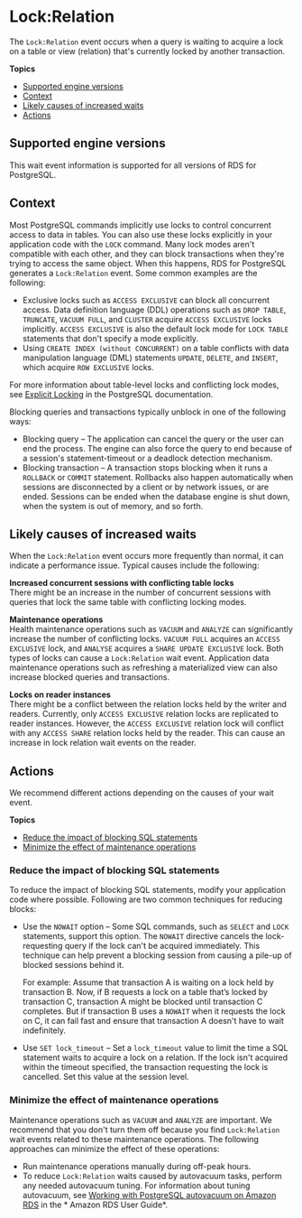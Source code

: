 # Lock:Relation<a name="wait-event.lockrelation"></a>

The `Lock:Relation` event occurs when a query is waiting to acquire a lock on a table or view \(relation\) that's currently locked by another transaction\.

**Topics**
+ [Supported engine versions](#wait-event.lockrelation.context.supported)
+ [Context](#wait-event.lockrelation.context)
+ [Likely causes of increased waits](#wait-event.lockrelation.causes)
+ [Actions](#wait-event.lockrelation.actions)

## Supported engine versions<a name="wait-event.lockrelation.context.supported"></a>

This wait event information is supported for all versions of RDS for PostgreSQL\.

## Context<a name="wait-event.lockrelation.context"></a>

Most PostgreSQL commands implicitly use locks to control concurrent access to data in tables\. You can also use these locks explicitly in your application code with the `LOCK` command\. Many lock modes aren't compatible with each other, and they can block transactions when they're trying to access the same object\. When this happens, RDS for PostgreSQL generates a `Lock:Relation` event\. Some common examples are the following:
+ Exclusive locks such as `ACCESS EXCLUSIVE` can block all concurrent access\. Data definition language \(DDL\) operations such as `DROP TABLE`, `TRUNCATE`, `VACUUM FULL`, and `CLUSTER` acquire `ACCESS EXCLUSIVE` locks implicitly\. `ACCESS EXCLUSIVE` is also the default lock mode for `LOCK TABLE` statements that don't specify a mode explicitly\.
+ Using `CREATE INDEX (without CONCURRENT)` on a table conflicts with data manipulation language \(DML\) statements `UPDATE`, `DELETE`, and `INSERT`, which acquire `ROW EXCLUSIVE` locks\.

For more information about table\-level locks and conflicting lock modes, see [Explicit Locking](https://www.postgresql.org/docs/13/explicit-locking.html) in the PostgreSQL documentation\.

Blocking queries and transactions typically unblock in one of the following ways:
+ Blocking query – The application can cancel the query or the user can end the process\. The engine can also force the query to end because of a session's statement\-timeout or a deadlock detection mechanism\.
+ Blocking transaction – A transaction stops blocking when it runs a `ROLLBACK` or `COMMIT` statement\. Rollbacks also happen automatically when sessions are disconnected by a client or by network issues, or are ended\. Sessions can be ended when the database engine is shut down, when the system is out of memory, and so forth\.

## Likely causes of increased waits<a name="wait-event.lockrelation.causes"></a>

When the `Lock:Relation` event occurs more frequently than normal, it can indicate a performance issue\. Typical causes include the following:

**Increased concurrent sessions with conflicting table locks**  
There might be an increase in the number of concurrent sessions with queries that lock the same table with conflicting locking modes\.

**Maintenance operations**  
Health maintenance operations such as `VACUUM` and `ANALYZE` can significantly increase the number of conflicting locks\. `VACUUM FULL` acquires an `ACCESS EXCLUSIVE` lock, and `ANALYSE` acquires a `SHARE UPDATE EXCLUSIVE` lock\. Both types of locks can cause a `Lock:Relation` wait event\. Application data maintenance operations such as refreshing a materialized view can also increase blocked queries and transactions\.

**Locks on reader instances**  
There might be a conflict between the relation locks held by the writer and readers\. Currently, only `ACCESS EXCLUSIVE` relation locks are replicated to reader instances\. However, the `ACCESS EXCLUSIVE` relation lock will conflict with any `ACCESS SHARE` relation locks held by the reader\. This can cause an increase in lock relation wait events on the reader\. 

## Actions<a name="wait-event.lockrelation.actions"></a>

We recommend different actions depending on the causes of your wait event\.

**Topics**
+ [Reduce the impact of blocking SQL statements](#wait-event.lockrelation.actions.reduce-blocks)
+ [Minimize the effect of maintenance operations](#wait-event.lockrelation.actions.maintenance)

### Reduce the impact of blocking SQL statements<a name="wait-event.lockrelation.actions.reduce-blocks"></a>

To reduce the impact of blocking SQL statements, modify your application code where possible\. Following are two common techniques for reducing blocks:
+ Use the `NOWAIT` option – Some SQL commands, such as `SELECT` and `LOCK` statements, support this option\. The `NOWAIT` directive cancels the lock\-requesting query if the lock can't be acquired immediately\. This technique can help prevent a blocking session from causing a pile\-up of blocked sessions behind it\.

  For example: Assume that transaction A is waiting on a lock held by  transaction B\. Now, if B requests a lock on a table that’s locked by transaction C, transaction A might be blocked until transaction C completes\. But if transaction B uses a `NOWAIT` when it requests the lock on C, it can fail fast and ensure that transaction A doesn't have to wait indefinitely\.
+ Use `SET lock_timeout` – Set a `lock_timeout` value to limit the time a SQL statement waits to acquire a lock on a relation\. If the lock isn't acquired within the timeout specified, the transaction requesting the lock is cancelled\. Set this value at the session level\.

### Minimize the effect of maintenance operations<a name="wait-event.lockrelation.actions.maintenance"></a>

Maintenance operations such as `VACUUM` and `ANALYZE` are important\. We recommend that you don't turn them off because you find `Lock:Relation` wait events related to these maintenance operations\. The following approaches can minimize the effect of these operations:
+ Run maintenance operations manually during off\-peak hours\.
+ To reduce `Lock:Relation` waits caused by autovacuum tasks, perform any needed autovacuum tuning\. For information about tuning autovacuum, see [ Working with PostgreSQL autovacuum on Amazon RDS](https://docs.aws.amazon.com/AmazonRDS/latest/UserGuide/Appendix.PostgreSQL.CommonDBATasks.Autovacuum.html) in the * Amazon RDS User Guide*\.